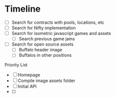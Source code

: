 # Timeline

- [ ] Search for contracts with pools, locations, etc
- [ ] Search for Nifty implementation
- [ ] Search for isometric javascript games and assets
  - [ ] Search previous game jams
- [ ] Search for open source assets
  - [ ] Buffalo header image
  - [ ] Buffalos in other positions

Priority List

- [ ] Homepage
- [ ] Compile image assets folder
- [ ] Initial API
- [ ] 